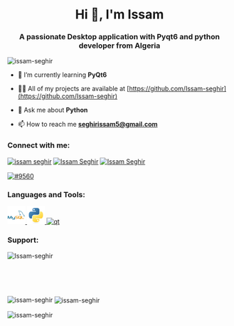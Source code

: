 <h1 align="center">Hi 👋, I'm Issam</h1>
<h3 align="center">A passionate Desktop application with Pyqt6 and python developer from Algeria</h3>

<p align="left"> <img src="https://komarev.com/ghpvc/?username=issam-seghir&label=Profile%20views&color=0e75b6&style=flat" alt="issam-seghir" /> </p>

- 🌱 I’m currently learning **PyQt6**

- 👨‍💻 All of my projects are available at [https://github.com/Issam-seghir](https://github.com/Issam-seghir)

- 💬 Ask me about **Python**

- 📫 How to reach me **seghirissam5@gmail.com**

<h3 align="left">Connect with me:</h3>
<p align="left">
<a href="https://facebook.com/issam.seghir99" target="blank"><img align="center" src="https://raw.githubusercontent.com/rahuldkjain/github-profile-readme-generator/master/src/images/icons/Social/facebook.svg" alt="issam seghir" height="30" width="40" /></a>
<a href="https://instagram.com/issam.seghir99" target="blank"><img align="center" src="https://raw.githubusercontent.com/rahuldkjain/github-profile-readme-generator/master/src/images/icons/Social/instagram.svg" alt="Issam Seghir" height="30" width="40" /></a>
<a href="https://www.linkedin.com/in/issam-seghir99/" target="blank"><img align="center" src="https://raw.githubusercontent.com/rahuldkjain/github-profile-readme-generator/master/src/images/icons/Social/linkedin.svg" alt="Issam Seghir" height="30" width="40" /></a>
  
<a href="https://discord.gg/9560" target="blank"><img align="center" src="https://raw.githubusercontent.com/rahuldkjain/github-profile-readme-generator/master/src/images/icons/Social/discord.svg" alt="#9560" height="30" width="40" /></a>
</p>

<h3 align="left">Languages and Tools:</h3>
<p align="left"> <a href="https://www.mysql.com/" target="_blank"> <img src="https://raw.githubusercontent.com/devicons/devicon/master/icons/mysql/mysql-original-wordmark.svg" alt="mysql" width="40" height="40"/> </a> <a href="https://www.python.org" target="_blank"> <img src="https://raw.githubusercontent.com/devicons/devicon/master/icons/python/python-original.svg" alt="python" width="40" height="40"/> </a> <a href="https://www.qt.io/" target="_blank"> <img src="https://upload.wikimedia.org/wikipedia/commons/0/0b/Qt_logo_2016.svg" alt="qt" width="40" height="40"/> </a> </p>

<h3 align="left">Support:</h3>
<p><a href="https://www.buymeacoffee.com/issamseghir"> <img align="left" src="https://cdn.buymeacoffee.com/buttons/v2/default-yellow.png" height="50" width="210" alt="Issam-seghir" /></a></p><br><br>

<br>
<br>
<br>
<p><img align="left" src="https://github-readme-stats.vercel.app/api/top-langs?username=issam-seghir&show_icons=true&locale=en&layout=compact" alt="issam-seghir" /></p>

<p>&nbsp;<img align="center" src="https://github-readme-stats.vercel.app/api?username=issam-seghir&show_icons=true&locale=en" alt="issam-seghir" /></p>

<p><img align="center" src="https://github-readme-streak-stats.herokuapp.com/?user=issam-seghir&" alt="issam-seghir" /></p>
